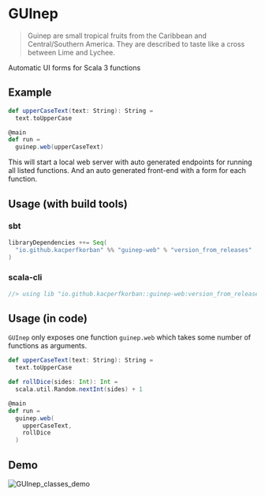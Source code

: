# GUInep

> Guinep are small tropical fruits from the Caribbean and Central/Southern America. They are described to taste like a cross between Lime and Lychee. 

Automatic UI forms for Scala 3 functions

## Example

```scala
def upperCaseText(text: String): String =
  text.toUpperCase

@main
def run =
  guinep.web(upperCaseText)
```

This will start a local web server with auto generated endpoints for running all listed functions. And an auto generated front-end with a form for each function.

## Usage (with build tools)

### sbt

```scala
libraryDependencies ++= Seq(
  "io.github.kacperfkorban" %% "guinep-web" % "version_from_releases"
)
```

### scala-cli

```scala
//> using lib "io.github.kacperfkorban::guinep-web:version_from_releases"
```

## Usage (in code)

`GUInep` only exposes one function `guinep.web` which takes some number of functions as arguments.

```scala
def upperCaseText(text: String): String =
  text.toUpperCase

def rollDice(sides: Int): Int =
  scala.util.Random.nextInt(sides) + 1

@main
def run =
  guinep.web(
    upperCaseText,
    rollDice
  )
```

## Demo

![GUInep_classes_demo](https://github.com/KacperFKorban/GUInep/assets/39772805/556b6c1b-ea72-4089-8cbd-16f680484177)
